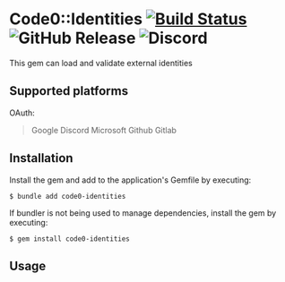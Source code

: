 # Code0::Identities [![Build Status](https://img.shields.io/github/actions/workflow/status/code0-tech/code0-identities/main.yml?branch=main)](https://github.com/PaperMC/Paper/actions) ![GitHub Release](https://img.shields.io/github/v/release/code0-tech/code0-identities) ![Discord](https://img.shields.io/discord/1173625923724124200?label=Discord&color=blue)

This gem can load and validate external identities

## Supported platforms

OAuth:
> Google
> Discord
> Microsoft
> Github
> Gitlab

## Installation

Install the gem and add to the application's Gemfile by executing:

    $ bundle add code0-identities

If bundler is not being used to manage dependencies, install the gem by executing:

    $ gem install code0-identities

## Usage


